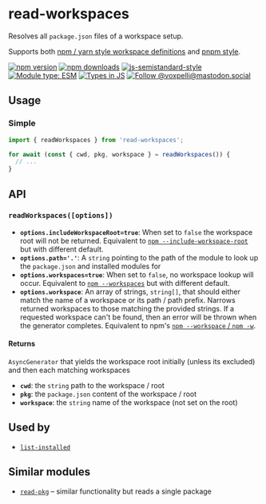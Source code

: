 # read-workspaces

Resolves all `package.json` files of a workspace setup.

Supports both [npm / yarn style workspace definitions](https://docs.npmjs.com/cli/v10/using-npm/workspaces#defining-workspaces) and [pnpm style](https://pnpm.io/pnpm-workspace_yaml).

[![npm version](https://img.shields.io/npm/v/read-workspaces.svg?style=flat)](https://www.npmjs.com/package/read-workspaces)
[![npm downloads](https://img.shields.io/npm/dm/read-workspaces.svg?style=flat)](https://www.npmjs.com/package/read-workspaces)
[![js-semistandard-style](https://img.shields.io/badge/code%20style-semistandard-brightgreen.svg)](https://github.com/voxpelli/eslint-config)
[![Module type: ESM](https://img.shields.io/badge/module%20type-esm-brightgreen)](https://github.com/voxpelli/badges-cjs-esm)
[![Types in JS](https://img.shields.io/badge/types_in_js-yes-brightgreen)](https://github.com/voxpelli/types-in-js)
[![Follow @voxpelli@mastodon.social](https://img.shields.io/mastodon/follow/109247025527949675?domain=https%3A%2F%2Fmastodon.social&style=social)](https://mastodon.social/@voxpelli)

## Usage

### Simple

```javascript
import { readWorkspaces } from 'read-workspaces';

for await (const { cwd, pkg, workspace } = readWorkspaces()) {
  // ...
}
```

## API

### `readWorkspaces([options])`

* **`options.includeWorkspaceRoot=true`**: When set to `false` the workspace root will not be returned. Equivalent to [`npm --include-workspace-root`](https://docs.npmjs.com/cli/v10/commands/npm-run-script#include-workspace-root) but with different default.
* **`options.path='.'`**: A `string` pointing to the path of the module to look up the `package.json` and installed modules for
* **`options.workspaces=true`**: When set to `false`, no workspace lookup will occur. Equivalent to [`npm --workspaces`](https://docs.npmjs.com/cli/v10/commands/npm-run-script#workspaces) but with different default.
* **`options.workspace`**: An array of strings, `string[]`, that should either match the name of a workspace or its path / path prefix. Narrows returned workspaces to those matching the provided strings. If a requested workspace can't be found, then an error will be thrown when the generator completes. Equivalent to npm's [`npm --workspace` / `npm -w`](https://docs.npmjs.com/cli/v10/commands/npm-run-script#workspace).

#### Returns

`AsyncGenerator` that yields the workspace root initially (unless its excluded) and then each matching workspaces

* **`cwd`**: the `string` path to the workspace / root
* **`pkg`**: the `package.json` content of the workspace / root
* **`workspace`**: the `string` name of the workspace (not set on the root)

## Used by

* [`list-installed`](https://github.com/voxpelli/list-installed)

## Similar modules

* [`read-pkg`](https://github.com/sindresorhus/read-pkg) – similar functionality but reads a single package
